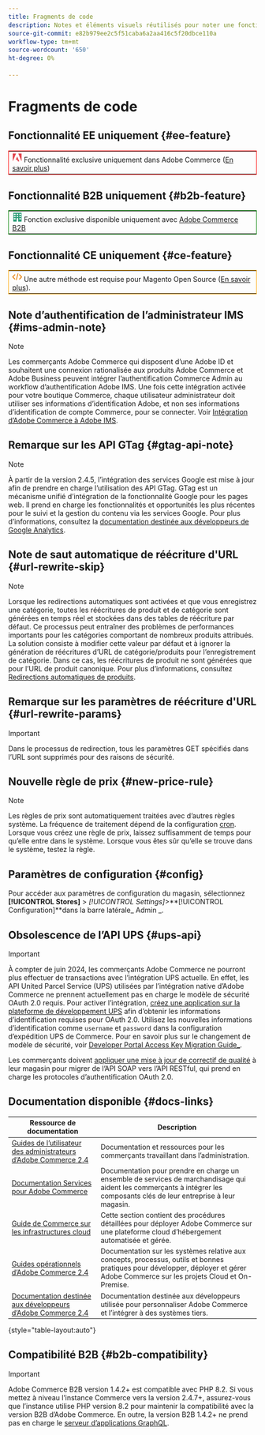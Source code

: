 ```yaml
---
title: Fragments de code
description: Notes et éléments visuels réutilisés pour noter une fonctionnalité ou une page s’appliquant à une édition spécifique
source-git-commit: e82b979ee2c5f51caba6a2aa416c5f20dbce110a
workflow-type: tm+mt
source-wordcount: '650'
ht-degree: 0%

---
```


# Fragments de code

## Fonctionnalité EE uniquement {#ee-feature}

<table style="border:1px solid red">
<tr><td><img alt="Fonctionnalité Adobe Commerce" src="../assets/adobe-logo.svg" width="20" height="20" /> Fonctionnalité exclusive uniquement dans Adobe Commerce (<a href="https://experienceleague.adobe.com/docs/commerce-admin/user-guides/home.html#product-editions">En savoir plus</a>)</td></tr>
</table>

## Fonctionnalité B2B uniquement {#b2b-feature}

<table style="border:1px solid green">
<tr><td><img alt="Fonctionnalité B2B d’Adobe Commerce" src="../assets/b2b.svg" width="20" height="20" /> Fonction exclusive disponible uniquement avec <a href="https://experienceleague.adobe.com/docs/commerce-admin/b2b/introduction.html?lang=en">Adobe Commerce B2B</a></td></tr>
</table>

## Fonctionnalité CE uniquement {#ce-feature}

<table style="border:1px solid orange">
<tr><td><img alt="Fonctionnalité Magento Open Source" src="../assets/open-source.svg" width="20" height="20" /> Une autre méthode est requise pour Magento Open Source (<a href="https://experienceleague.adobe.com/docs/commerce-admin/user-guides/home.html#product-editions">En savoir plus</a>).</td></tr>
</table>

## Note d’authentification de l’administrateur IMS {#ims-admin-note}

>[!NOTE]
>
>Les commerçants Adobe Commerce qui disposent d’une Adobe ID et souhaitent une connexion rationalisée aux produits Adobe Commerce et Adobe Business peuvent intégrer l’authentification Commerce Admin au workflow d’authentification Adobe IMS. Une fois cette intégration activée pour votre boutique Commerce, chaque utilisateur administrateur doit utiliser ses informations d’identification Adobe, et non ses informations d’identification de compte Commerce, pour se connecter. Voir [ Intégration d’Adobe Commerce à Adobe IMS](/help/getting-started/adobe-ims-integration-overview.md).

## Remarque sur les API GTag {#gtag-api-note}

>[!NOTE]
>
>À partir de la version 2.4.5, l’intégration des services Google est mise à jour afin de prendre en charge l’utilisation des API GTag. GTag est un mécanisme unifié d’intégration de la fonctionnalité Google pour les pages web. Il prend en charge les fonctionnalités et opportunités les plus récentes pour le suivi et la gestion du contenu via les services Google. Pour plus d’informations, consultez la [documentation destinée aux développeurs de Google Analytics](https://developers.google.com/analytics/devguides/collection/gtagjs).

## Note de saut automatique de réécriture d&#39;URL {#url-rewrite-skip}

>[!NOTE]
>
>Lorsque les redirections automatiques sont activées et que vous enregistrez une catégorie, toutes les réécritures de produit et de catégorie sont générées en temps réel et stockées dans des tables de réécriture par défaut. Ce processus peut entraîner des problèmes de performances importants pour les catégories comportant de nombreux produits attribués. La solution consiste à modifier cette valeur par défaut et à ignorer la génération de réécritures d’URL de catégorie/produits pour l’enregistrement de catégorie. Dans ce cas, les réécritures de produit ne sont générées que pour l’URL de produit canonique. Pour plus d’informations, consultez [Redirections automatiques de produits](/help/merchandising-promotions/url-redirect-product-automatic.md).

## Remarque sur les paramètres de réécriture d&#39;URL {#url-rewrite-params}

>[!IMPORTANT]
>
>Dans le processus de redirection, tous les paramètres GET spécifiés dans l’URL sont supprimés pour des raisons de sécurité.

## Nouvelle règle de prix {#new-price-rule}

>[!NOTE]
>
>Les règles de prix sont automatiquement traitées avec d’autres règles système. La fréquence de traitement dépend de la configuration [cron](https://experienceleague.adobe.com/docs/commerce-operations/configuration-guide/cli/configure-cron-jobs.html). Lorsque vous créez une règle de prix, laissez suffisamment de temps pour qu’elle entre dans le système. Lorsque vous êtes sûr qu’elle se trouve dans le système, testez la règle.

## Paramètres de configuration {#config}

Pour accéder aux paramètres de configuration du magasin, sélectionnez **[!UICONTROL Stores]** > _[!UICONTROL Settings]_>**[!UICONTROL Configuration]**dans la barre latérale_ Admin _.

## Obsolescence de l’API UPS {#ups-api}

>[!IMPORTANT]
>
>À compter de juin 2024, les commerçants Adobe Commerce ne pourront plus effectuer de transactions avec l’intégration UPS actuelle. En effet, les API United Parcel Service (UPS) utilisées par l’intégration native d’Adobe Commerce ne prennent actuellement pas en charge le modèle de sécurité OAuth 2.0 requis. Pour activer l’intégration, [créez une application sur la plateforme de développement UPS](https://developer.ups.com/get-started) afin d’obtenir les informations d’identification requises pour OAuth 2.0. Utilisez les nouvelles informations d’identification comme `username` et `password` dans la configuration d’expédition UPS de Commerce. Pour en savoir plus sur le changement de modèle de sécurité, voir [Developer Portal Access Key Migration Guide_](https://developer.ups.com/oauth-developer-guide). <br/>
>
>Les commerçants doivent [appliquer une mise à jour de correctif de qualité](https://experienceleague.adobe.com/docs/commerce-knowledge-base/kb/troubleshooting/known-issues-patches-attached/ups-shipping-method-integration-migration-from-soap-to-restful-api.html) à leur magasin pour migrer de l’API SOAP vers l’API RESTful, qui prend en charge les protocoles d’authentification OAuth 2.0.


## Documentation disponible {#docs-links}

| Ressource de documentation | Description |
|----------------------- | ----------- |
| [Guides de l’utilisateur des administrateurs d’Adobe Commerce 2.4](../landing/home.md) | Documentation et ressources pour les commerçants travaillant dans l’administration. |
| [Documentation Services pour Adobe Commerce](https://experienceleague.adobe.com/docs/commerce/user-guides/home.html) | Documentation pour prendre en charge un ensemble de services de marchandisage qui aident les commerçants à intégrer les composants clés de leur entreprise à leur magasin. |
| [Guide de Commerce sur les infrastructures cloud](https://experienceleague.adobe.com/docs/commerce-cloud-service/user-guide/overview.html) | Cette section contient des procédures détaillées pour déployer Adobe Commerce sur une plateforme cloud d’hébergement automatisée et gérée. |
| [Guides opérationnels d’Adobe Commerce 2.4](https://experienceleague.adobe.com/docs/commerce-operations/operational-guides/home.html) | Documentation sur les systèmes relative aux concepts, processus, outils et bonnes pratiques pour développer, déployer et gérer Adobe Commerce sur les projets Cloud et On-Premise. |
| [Documentation destinée aux développeurs d’Adobe Commerce 2.4](https://developer.adobe.com/commerce/docs) | Documentation destinée aux développeurs utilisée pour personnaliser Adobe Commerce et l’intégrer à des systèmes tiers. |

{style="table-layout:auto"}

## Compatibilité B2B {#b2b-compatibility}

>[!IMPORTANT]
>
>Adobe Commerce B2B version 1.4.2+ est compatible avec PHP 8.2. Si vous mettez à niveau l’instance Commerce vers la version 2.4.7+, assurez-vous que l’instance utilise PHP version 8.2 pour maintenir la compatibilité avec la version B2B d’Adobe Commerce. En outre, la version B2B 1.4.2+ ne prend pas en charge le [serveur d’applications GraphQL](https://experienceleague.adobe.com/en/docs/commerce-operations/performance-best-practices/concepts/application-server).
